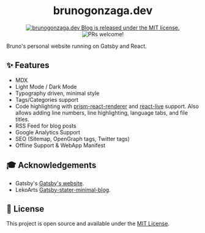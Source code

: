 <h1 align="center">
  brunogonzaga.dev
</h1>

<p align="center">
  <a href="https://opensource.org/licenses/MIT">
    <img src="https://img.shields.io/badge/license-MIT-blue.svg" alt="brunogonzaga.dev Blog is released under the MIT license." />
  </a>
  <img src="https://img.shields.io/badge/PRs-welcome-brightgreen.svg" alt="PRs welcome!" />
</p>

Bruno's personal website running on Gatsby and React.

## ✨ Features

- MDX
- Light Mode / Dark Mode
- Typography driven, minimal style
- Tags/Categories support
- Code highlighting with [prism-react-renderer](https://github.com/FormidableLabs/prism-react-renderer) and [react-live](https://github.com/FormidableLabs/react-live) support. Also allows adding line numbers, line highlighting, language tabs, and file titles.
- RSS Feed for blog posts
- Google Analytics Support
- SEO (Sitemap, OpenGraph tags, Twitter tags)
- Offline Support & WebApp Manifest

## 🎓 Acknowledgements

- Gatsby's [Gatsby's website](https://www.gatsbyjs.org/).
- LekoArts [Gatsby-stater-minimal-blog](https://github.com/LekoArts/gatsby-starter-minimal-blog/).

## 🌟 License

This project is open source and available under the [MIT License]().